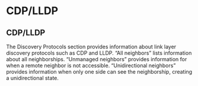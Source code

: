 # CDP/LLDP

## CDP/LLDP

The Discovery Protocols section provides information about link layer
discovery protocols such as CDP and LLDP. “All neighbors” lists
information about all neighborships. “Unmanaged neighbors” provides
information for when a remote neighbor is not accessible.
“Unidirectional neighbors” provides information when only one side can
see the neighborship, creating a unidirectional state.
